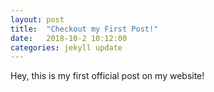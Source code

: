 ```yaml
---
layout: post
title:  "Checkout my First Post!"
date:   2018-10-2 10:12:00
categories: jekyll update
---
```

Hey, this is my first official post on my website!
